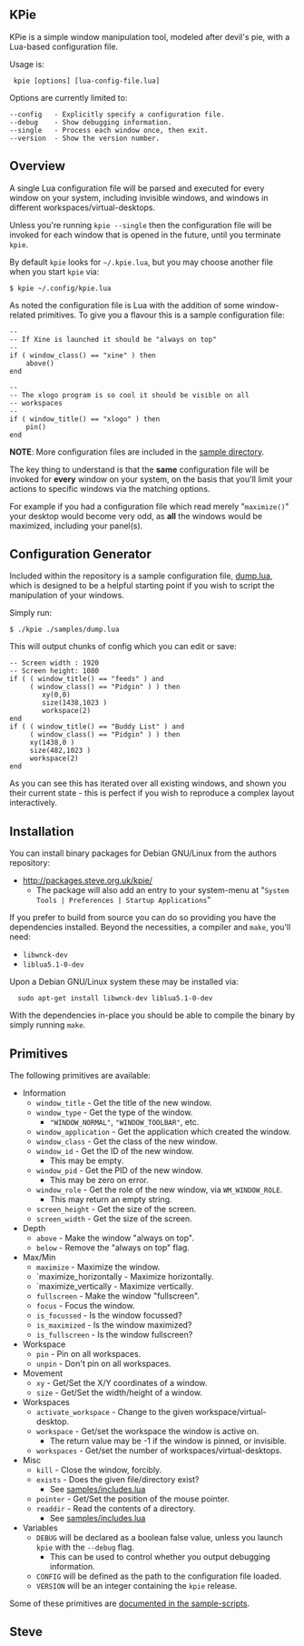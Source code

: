 KPie
----

KPie is a simple window manipulation tool, modeled after devil's pie,
with a Lua-based configuration file.

Usage is:

     kpie [options] [lua-config-file.lua]

Options are currently limited to:

    --config   - Explicitly specify a configuration file.
    --debug    - Show debugging information.
    --single   - Process each window once, then exit.
    --version  - Show the version number.


Overview
--------

A single Lua configuration file will be parsed and executed for every
window on your system, including invisible windows, and windows in different
workspaces/virtual-desktops.

Unless you're running `kpie --single` then the configuration file
will be invoked for each window that is opened in the future, until
you terminate `kpie`.

By default `kpie` looks for `~/.kpie.lua`, but you may choose another
file when you start `kpie` via:

    $ kpie ~/.config/kpie.lua

As noted the configuration file is Lua with the addition of some
window-related primitives.  To give you a flavour this is a sample
configuration file:

    --
    -- If Xine is launched it should be "always on top"
    --
    if ( window_class() == "xine" ) then
        above()
    end

    --
    -- The xlogo program is so cool it should be visible on all
    -- workspaces
    --
    if ( window_title() == "xlogo" ) then
        pin()
    end

**NOTE**: More configuration files are included in the [sample directory](samples/).

The key thing to understand is that the **same** configuration file will be
invoked for **every** window on your system, on the basis that you'll limit
your actions to specific windows via the matching options.

For example if you had a configuration file which read merely "`maximize()`"
your desktop would become very odd, as **all** the windows would be maximized,
including your panel(s).



Configuration Generator
-----------------------

Included within the repository is a sample configuration file,
[dump.lua](samples/dump.lua), which is designed to be a helpful starting
point if you wish to script the manipulation of your windows.

Simply run:

    $ ./kpie ./samples/dump.lua

This will output chunks of config which you can edit or save:

    -- Screen width : 1920
    -- Screen height: 1080
    if ( ( window_title() == "feeds" ) and
         ( window_class() == "Pidgin" ) ) then
            xy(0,0)
            size(1438,1023 )
            workspace(2)
    end
    if ( ( window_title() == "Buddy List" ) and
         ( window_class() == "Pidgin" ) ) then
         xy(1438,0 )
         size(482,1023 )
         workspace(2)
    end

As you can see this has iterated over all existing windows, and shown
you their current state - this is perfect if you wish to reproduce a
complex layout interactively.



Installation
------------

You can install binary packages for Debian GNU/Linux from the authors
repository:

* http://packages.steve.org.uk/kpie/
   * The package will also add an entry to your system-menu at "`System Tools | Preferences | Startup Applications`"

If you prefer to build from source you can do so providing you have the
dependencies installed.  Beyond the necessities, a compiler and `make`,
you'll need:

* `libwnck-dev`
* `liblua5.1-0-dev`

Upon a Debian GNU/Linux system these may be installed via:

      sudo apt-get install libwnck-dev liblua5.1-0-dev

With the dependencies in-place you should be able to compile
the binary by simply running `make`.


Primitives
----------

The following primitives are available:

* Information
   * `window_title` - Get the title of the new window.
   * `window_type` - Get the type of the window.
      * `"WINDOW_NORMAL"`, `"WINDOW_TOOLBAR"`, etc.
   * `window_application` - Get the application which created the window.
   * `window_class` - Get the class of the new window.
   * `window_id` - Get the ID of the new window.
      * This may be empty.
   * `window_pid` - Get the PID of the new window.
      * This may be zero on error.
   * `window_role` - Get the role of the new window, via `WM_WINDOW_ROLE`.
      * This may return an empty string.
   * `screen_height` - Get the size of the screen.
   * `screen_width` - Get the size of the screen.
* Depth
   * `above` - Make the window "always on top".
   * `below` - Remove the "always on top" flag.
* Max/Min
   * `maximize` - Maximize the window.
   * `maximize_horizontally - Maximize horizontally.
   * `maximize_vertically - Maximize vertically.
   * `fullscreen` - Make the window "fullscreen".
   * `focus` - Focus the window.
   * `is_focussed` - Is the window focussed?
   * `is_maximized` - Is the window maximized?
   * `is_fullscreen` - Is the window fullscreen?
* Workspace
   * `pin` - Pin on all workspaces.
   * `unpin` - Don't pin on all workspaces.
* Movement
   * `xy` - Get/Set the X/Y coordinates of a window.
   * `size` - Get/Set the width/height of a window.
* Workspaces
   * `activate_workspace` - Change to the given workspace/virtual-desktop.
   * `workspace` - Get/set the workspace the window is active on.
      * The return value may be -1 if the window is pinned, or invisible.
   * `workspaces` - Get/set the number of workspaces/virtual-desktops.
* Misc
   * `kill` - Close the window, forcibly.
   * `exists` - Does the given file/directory exist?
     * See [samples/includes.lua](samples/includes.lua)
   * `pointer` - Get/Set the position of the mouse pointer.
   * `readdir` - Read the contents of a directory.
       * See [samples/includes.lua](samples/includes.lua)
* Variables
   * `DEBUG` will be declared as a boolean false value, unless you launch `kpie` with the `--debug` flag.
     * This can be used to control whether you output debugging information.
   * `CONFIG` will be defined as the path to the configuration file loaded.
   * `VERSION` will be an integer containing the `kpie` release.

Some of these primitives are [documented in the sample-scripts](samples/).

Steve
--
